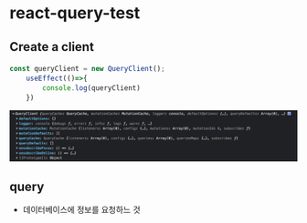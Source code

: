 # react-query-test
## Create a client
```jsx
const queryClient = new QueryClient();
    useEffect(()=>{
        console.log(queryClient)
    })
```
![img.png](public/img.png)

## query
- 데이터베이스에 정보를 요청하느 것

